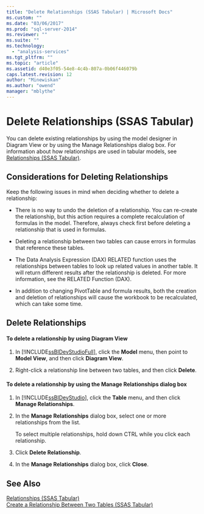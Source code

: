 ```yaml
---
title: "Delete Relationships (SSAS Tabular) | Microsoft Docs"
ms.custom: ""
ms.date: "03/06/2017"
ms.prod: "sql-server-2014"
ms.reviewer: ""
ms.suite: ""
ms.technology: 
  - "analysis-services"
ms.tgt_pltfrm: ""
ms.topic: "article"
ms.assetid: d40e3f05-54e8-4c4b-807a-0b06f446079b
caps.latest.revision: 12
author: "Minewiskan"
ms.author: "owend"
manager: "mblythe"
---
```

# Delete Relationships (SSAS Tabular)
  You can delete existing relationships by using the model designer in Diagram View or by using the Manage Relationships dialog box. For information about how relationships are used in tabular models, see [Relationships &#40;SSAS Tabular&#41;](relationships-ssas-tabular.md).  
  
## Considerations for Deleting Relationships  
 Keep the following issues in mind when deciding whether to delete a relationship:  
  
-   There is no way to undo the deletion of a relationship. You can re-create the relationship, but this action requires a complete recalculation of formulas in the model. Therefore, always check first before deleting a relationship that is used in formulas.  
  
-   Deleting a relationship between two tables can cause errors in formulas that reference these tables.  
  
-   The Data Analysis Expression (DAX) RELATED function uses the relationships between tables to look up related values in another table. It will return different results after the relationship is deleted. For more information, see the RELATED Function (DAX).  
  
-   In addition to changing PivotTable and formula results, both the creation and deletion of relationships will cause the workbook to be recalculated, which can take some time.  
  
## Delete Relationships  
  
#### To delete a relationship by using Diagram View  
  
1.  In [!INCLUDE[ssBIDevStudioFull](../includes/ssbidevstudiofull-md.md)], click the **Model** menu, then point to **Model View**, and then click **Diagram View**.  
  
2.  Right-click a relationship line between two tables, and then click **Delete**.  
  
#### To delete a relationship by using the Manage Relationships dialog box  
  
1.  In [!INCLUDE[ssBIDevStudio](../includes/ssbidevstudio-md.md)], click the **Table** menu, and then click **Manage Relationships**.  
  
2.  In the **Manage Relationships** dialog box, select one or more relationships from the list.  
  
     To select multiple relationships, hold down CTRL while you click each relationship.  
  
3.  Click **Delete Relationship**.  
  
4.  In the **Manage Relationships** dialog box, click **Close**.  
  
## See Also  
 [Relationships &#40;SSAS Tabular&#41;](relationships-ssas-tabular.md)   
 [Create a Relationship Between Two Tables &#40;SSAS Tabular&#41;](create-a-relationship-between-two-tables-ssas-tabular.md)  
  
  